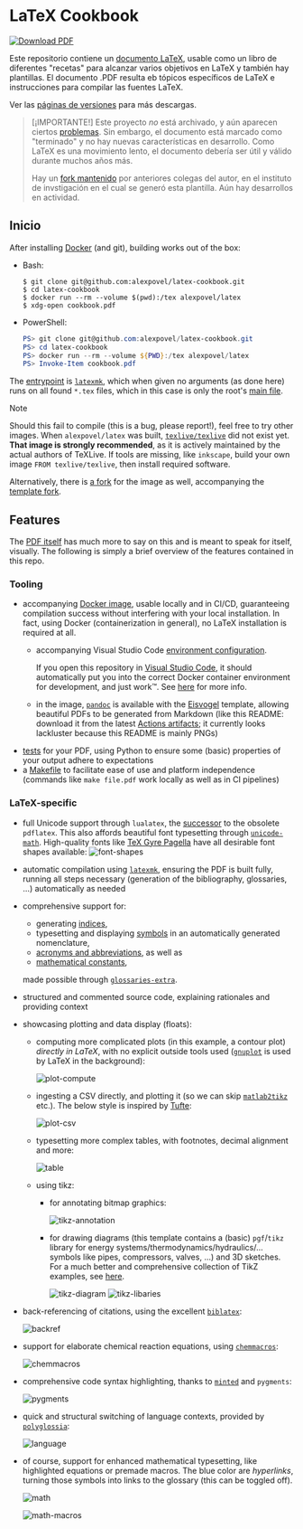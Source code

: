 # LaTeX Cookbook

[![Download PDF](https://img.shields.io/badge/Download-PDF-blue.svg)][download]

Este repositorio contiene un [documento LaTeX](cookbook.tex), usable como un libro de diferentes "recetas" para alcanzar varios objetivos en LaTeX y también hay plantillas.
El documento .PDF resulta eb tópicos específicos de LaTeX e instrucciones para compilar las fuentes LaTeX.

Ver las [páginas de versiones](https://github.com/alexpovel/latex-cookbook/releases) para más descargas.

> [¡IMPORTANTE!]
> Este proyecto *no* está archivado, y aún aparecen ciertos [problemas](https://github.com/alexpovel/latex-cookbook/issues/17). Sin embargo, el documento está marcado como "terminado" y no hay nuevas características en desarrollo. Como LaTeX es una movimiento lento, el documento debería ser útil y válido durante muchos años más.
>
> Hay un [fork mantenido](https://collaborating.tuhh.de/m21/public/theses/itt-latex-template) por anteriores colegas del autor, en el instituto de invstigación en el cual se generó esta plantilla. Aún hay desarrollos en actividad.

## Inicio

After installing [Docker](https://www.docker.com/) (and git), building works out of the
box:

- Bash:

  ```console
  $ git clone git@github.com:alexpovel/latex-cookbook.git
  $ cd latex-cookbook
  $ docker run --rm --volume $(pwd):/tex alexpovel/latex
  $ xdg-open cookbook.pdf
  ```

- PowerShell:

  ```powershell
  PS> git clone git@github.com:alexpovel/latex-cookbook.git
  PS> cd latex-cookbook
  PS> docker run --rm --volume ${PWD}:/tex alexpovel/latex
  PS> Invoke-Item cookbook.pdf
  ```

The [entrypoint](https://docs.docker.com/engine/reference/builder/#entrypoint) is
[`latexmk`](https://ctan.org/pkg/latexmk?lang=en), which when given no arguments (as
done here) runs on all found `*.tex` files, which in this case is only the root's [main
file](./cookbook.tex).

> [!NOTE]
> Should this fail to compile (this is a bug, please report!), feel free to try other
> images. When `alexpovel/latex` was built,
> [`texlive/texlive`](https://hub.docker.com/r/texlive/texlive) did not exist yet.
> **That image is strongly recommended**, as it is actively maintained by the actual
> authors of TeXLive. If tools are missing, like `inkscape`, build your own image `FROM
> texlive/texlive`, then install required software.
>
> Alternatively, there is [a
> fork](https://collaborating.tuhh.de/m21/public/theses/latex_dockerfile) for the image
> as well, accompanying the [template
> fork](https://collaborating.tuhh.de/m21/public/theses/itt-latex-template).

## Features

The [PDF itself][download] has much more to say on this and is meant to speak for itself, visually.
The following is simply a brief overview of the features contained in this repo.

### Tooling

- accompanying [Docker image](.devcontainer/image/Dockerfile), usable locally and in CI/CD, guaranteeing compilation success without interfering with your local installation.
  In fact, using Docker (containerization in general), no LaTeX installation is required at all.
  - accompanying Visual Studio Code [environment configuration](.devcontainer/devcontainer.json).

    If you open this repository in [Visual Studio Code](https://code.visualstudio.com/), it should automatically put you into the correct Docker container environment for development, and just work™.
    See [here](.devcontainer/README.md) for more info.
  - in the image, [`pandoc`](https://pandoc.org/) is available with the [Eisvogel](https://github.com/Wandmalfarbe/pandoc-latex-template) template, allowing beautiful PDFs to be generated from Markdown (like this README: download it from the latest [Actions artifacts](https://github.com/alexpovel/latex-cookbook/actions); it currently looks lackluster because this README is mainly PNGs)
- [tests](tests/config.yml) for your PDF, using Python to ensure some (basic) properties of your output adhere to expectations
- a [Makefile](Makefile) to facilitate ease of use and platform independence (commands like `make file.pdf` work locally as well as in CI pipelines)

### LaTeX-specific

- full Unicode support through `lualatex`, the [successor](https://en.wikipedia.org/wiki/LuaTeX) to the obsolete `pdflatex`.
  This also affords beautiful font typesetting through [`unicode-math`](https://ctan.org/pkg/unicode-math).
  High-quality fonts like [TeX Gyre Pagella](https://ctan.org/pkg/tex-gyre-pagella) have all desirable font shapes available:
  ![font-shapes](images/bitmaps/readme/font-shapes.png)
- automatic compilation using [`latexmk`](.latexmkrc), ensuring the PDF is built fully, running all steps necessary (generation of the bibliography, glossaries, ...) automatically as needed
- comprehensive support for:
  - generating [indices](bib/glossaries/index/),
  - typesetting and displaying [symbols](bib/glossaries/symbols/) in an automatically generated nomenclature,
  - [acronyms and abbreviations](bib/glossaries/abbreviations.bib), as well as
  - [mathematical constants](bib/glossaries/constants.bib),

  made possible through [`glossaries-extra`](https://ctan.org/pkg/glossaries-extra).
- structured and commented source code, explaining rationales and providing context
- showcasing plotting and data display (floats):
  - computing more complicated plots (in this example, a contour plot) *directly in LaTeX*, with no explicit outside tools used ([`gnuplot`](http://www.gnuplot.info/) is used by LaTeX in the background):

    ![plot-compute](images/bitmaps/readme/plot-compute.png)
  - ingesting a CSV directly, and plotting it (so we can skip [`matlab2tikz`](https://www.mathworks.com/matlabcentral/fileexchange/22022-matlab2tikz-matlab2tikz) etc.).
    The below style is inspired by [Tufte](https://www.edwardtufte.com/tufte/):

    ![plot-csv](images/bitmaps/readme/plot-csv.png)
  - typesetting more complex tables, with footnotes, decimal alignment and more:

    ![table](images/bitmaps/readme/tables.png)
  - using tikz:
    - for annotating bitmap graphics:

      ![tikz-annotation](images/bitmaps/readme/tikz-annotations.png)
    - for drawing diagrams (this template contains a (basic) `pgf`/`tikz` library for energy systems/thermodynamics/hydraulics/... symbols like pipes, compressors, valves, ...) and 3D sketches.
      For a much better and comprehensive collection of TikZ examples, see [here](https://texample.net/tikz/examples/).

      ![tikz-diagram](images/bitmaps/readme/tikz-diagram.png)
      ![tikz-libaries](images/bitmaps/readme/tikz-libraries.png)
- back-referencing of citations, using the excellent [`biblatex`](https://ctan.org/pkg/biblatex):

  ![backref](images/bitmaps/readme/backref.png)
- support for elaborate chemical reaction equations, using [`chemmacros`](https://ctan.org/pkg/chemmacros):

  ![chemmacros](images/bitmaps/readme/chem.png)
- comprehensive code syntax highlighting, thanks to [`minted`](https://ctan.org/pkg/minted) and `pygments`:

  ![pygments](images/bitmaps/readme/code.png)
- quick and structural switching of language contexts, provided by [`polyglossia`](https://ctan.org/pkg/polyglossia):

  ![language](images/bitmaps/readme/language.png)
- of course, support for enhanced mathematical typesetting, like highlighted equations or premade macros.
  The blue color are *hyperlinks*, turning those symbols into links to the glossary (this can be toggled off).

  ![math](images/bitmaps/readme/math.png)

  ![math-macros](images/bitmaps/readme/math-macros.png)

[download]: https://github.com/alexpovel/latex-cookbook/releases/latest/download/cookbook.pdf
